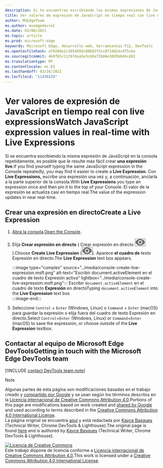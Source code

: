 ```yaml
---
description: Si te encuentras escribiendo las mismas expresiones de JavaScript en la consola repetidamente, prueba Live Expressions en su lugar.
title: Ver valores de expresión de JavaScript en tiempo real con live expressions
author: MSEdgeTeam
ms.author: msedgedevrel
ms.date: 03/08/2021
ms.topic: article
ms.prod: microsoft-edge
keywords: Microsoft Edge, desarrollo web, herramientas F12, DevTools
ms.openlocfilehash: af920de1c395489dc09b83f3cc0f24814c4f5cbe
ms.sourcegitcommit: 4b9fb5c1176fdaa5e3c60af2b84e38d5bb86cd81
ms.translationtype: MT
ms.contentlocale: es-ES
ms.lasthandoff: 03/16/2021
ms.locfileid: "11439229"
---
```

<!-- Copyright Kayce Basques 

   Licensed under the Apache License, Version 2.0 (the "License");
   you may not use this file except in compliance with the License.
   You may obtain a copy of the License at

       https://www.apache.org/licenses/LICENSE-2.0

   Unless required by applicable law or agreed to in writing, software
   distributed under the License is distributed on an "AS IS" BASIS,
   WITHOUT WARRANTIES OR CONDITIONS OF ANY KIND, either express or implied.
   See the License for the specific language governing permissions and
   limitations under the License.  -->

# <a name="watch-javascript-expression-values-in-real-time-with-live-expressions"></a><span data-ttu-id="593f1-104">Ver valores de expresión de JavaScript en tiempo real con live expressions</span><span class="sxs-lookup"><span data-stu-id="593f1-104">Watch JavaScript expression values in real-time with Live Expressions</span></span>  

<span data-ttu-id="593f1-105">Si se encuentra escribiendo la misma expresión de JavaScript en la consola repetidamente, es posible que le resulte más fácil crear **una expresión live**.</span><span class="sxs-lookup"><span data-stu-id="593f1-105">If you find yourself typing the same JavaScript expression in the Console repeatedly, you may find it easier to create a **Live Expression**.</span></span>  <span data-ttu-id="593f1-106">Con **Live Expressions,** escribe una expresión una vez y, a continuación, anclarla a la parte superior de la consola.</span><span class="sxs-lookup"><span data-stu-id="593f1-106">With **Live Expressions** you type an expression once and then pin it to the top of your Console.</span></span>  <span data-ttu-id="593f1-107">El valor de la expresión se actualiza casi en tiempo real.</span><span class="sxs-lookup"><span data-stu-id="593f1-107">The value of the expression updates in near real-time.</span></span>  

## <a name="create-a-live-expression"></a><span data-ttu-id="593f1-108">Crear una expresión en directo</span><span class="sxs-lookup"><span data-stu-id="593f1-108">Create a Live Expression</span></span>  

1.  <span data-ttu-id="593f1-109">[Abra la consola][DevToolsConsoleReferenceOpenConsole].</span><span class="sxs-lookup"><span data-stu-id="593f1-109">[Open the Console][DevToolsConsoleReferenceOpenConsole].</span></span>  
1.  <span data-ttu-id="593f1-110">Elija **Crear expresión en directo** \( Crear expresión en directo ![ ](../media/create-live-expression-icon.msft.png) \).</span><span class="sxs-lookup"><span data-stu-id="593f1-110">Choose **Create Live Expression** \(![Create Live Expression](../media/create-live-expression-icon.msft.png)\).</span></span>  <span data-ttu-id="593f1-111">Aparece **el cuadro de** texto Expresión en directo.</span><span class="sxs-lookup"><span data-stu-id="593f1-111">The **Live Expression** text box appears.</span></span>  
    
    :::image type="complex" source="../media/console-create-live-expression.msft.png" alt-text="Escribir document.activeElement en el cuadro de texto Expresión activa" lightbox="../media/console-create-live-expression.msft.png":::
       <span data-ttu-id="593f1-113">Escribir `document.activeElement` en el cuadro de texto **Expresión** en directo</span><span class="sxs-lookup"><span data-stu-id="593f1-113">Typing `document.activeElement` into the **Live Expression** text box</span></span>  
    :::image-end:::  
    
1.  <span data-ttu-id="593f1-114">Seleccione `Control` + `Enter` \(Windows, Linux\) o `Command` + `Enter` \(macOS\)  para guardar la expresión o elija fuera del cuadro de texto Expresión en directo.</span><span class="sxs-lookup"><span data-stu-id="593f1-114">Select `Control`+`Enter` \(Windows, Linux\) or `Command`+`Enter` \(macOS\) to save the expression, or choose outside of the **Live Expression** textbox.</span></span>  

## <a name="getting-in-touch-with-the-microsoft-edge-devtools-team"></a><span data-ttu-id="593f1-115">Contactar al equipo de Microsoft Edge DevTools</span><span class="sxs-lookup"><span data-stu-id="593f1-115">Getting in touch with the Microsoft Edge DevTools team</span></span>  

[!INCLUDE [contact DevTools team note](../includes/contact-devtools-team-note.md)]  

<!-- links -->  

[DevToolsConsoleReferenceOpenConsole]: ./reference.md#open-the-console "Abra la consola: referencia de consola | Microsoft Docs"  

> [!NOTE]
> <span data-ttu-id="593f1-117">Algunas partes de esta página son modificaciones basadas en el trabajo creado y [compartido por Google][GoogleSitePolicies] y se usan según los términos descritos en la [Licencia internacional de Creative Commons Attribution 4.0][CCA4IL].</span><span class="sxs-lookup"><span data-stu-id="593f1-117">Portions of this page are modifications based on work created and [shared by Google][GoogleSitePolicies] and used according to terms described in the [Creative Commons Attribution 4.0 International License][CCA4IL].</span></span>  
> <span data-ttu-id="593f1-118">La página original se encuentra [aquí](https://developers.google.com/web/tools/chrome-devtools/console/live-expressions) y está redactada por [Kayce Basques][KayceBasques] \(Technical Writer, Chrome DevTools \& Lighthouse\).</span><span class="sxs-lookup"><span data-stu-id="593f1-118">The original page is found [here](https://developers.google.com/web/tools/chrome-devtools/console/live-expressions) and is authored by [Kayce Basques][KayceBasques] \(Technical Writer, Chrome DevTools \& Lighthouse\).</span></span>  

[![Licencia de Creative Commons][CCby4Image]][CCA4IL]  
<span data-ttu-id="593f1-120">Este trabajo dispone de licencia conforme a [Licencia internacional de Creative Commons Attribution 4.0][CCA4IL].</span><span class="sxs-lookup"><span data-stu-id="593f1-120">This work is licensed under a [Creative Commons Attribution 4.0 International License][CCA4IL].</span></span>  

[CCA4IL]: https://creativecommons.org/licenses/by/4.0  
[CCby4Image]: https://i.creativecommons.org/l/by/4.0/88x31.png  
[GoogleSitePolicies]: https://developers.google.com/terms/site-policies  
[KayceBasques]: https://developers.google.com/web/resources/contributors/kaycebasques  
